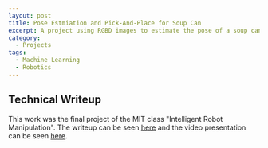 ```yaml
---
layout: post
title: Pose Estmiation and Pick-And-Place for Soup Can
excerpt: A project using RGBD images to estimate the pose of a soup can and non-linear optimization to execute a pick-and-place maneuver. <br><br>
category:
  - Projects
tags:
  - Machine Learning
  - Robotics
---
```


## Technical Writeup

This work was the final project of the MIT class "Intelligent Robot Manipulation".  The writeup can be seen [here](https://alexcuellar.github.io\assets\pdfs\Underactuated_Writeup.pdf) and the video presentation can be seen [here](https://www.youtube.com/watch?v=vlT3v43hZIk&t=1s).
